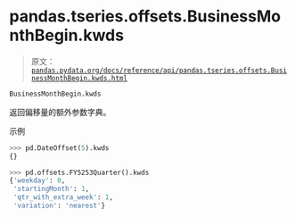 # pandas.tseries.offsets.BusinessMonthBegin.kwds

> 原文：[`pandas.pydata.org/docs/reference/api/pandas.tseries.offsets.BusinessMonthBegin.kwds.html`](https://pandas.pydata.org/docs/reference/api/pandas.tseries.offsets.BusinessMonthBegin.kwds.html)

```py
BusinessMonthBegin.kwds
```

返回偏移量的额外参数字典。

示例

```py
>>> pd.DateOffset(5).kwds
{} 
```

```py
>>> pd.offsets.FY5253Quarter().kwds
{'weekday': 0,
 'startingMonth': 1,
 'qtr_with_extra_week': 1,
 'variation': 'nearest'} 
```
